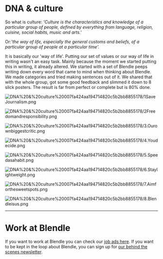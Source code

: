 # DNA & culture

So what is culture: *'Culture is the characteristics and knowledge of a particular group of people, defined by everything from language, religion, cuisine, social habits, music and arts.'*

Or:*'the way of life, especially the general customs and beliefs, of a particular group of people at a particular time'.*

It is basically our 'way of life'. Putting our set of values or our way of life in writing wasn't an easy task. Mainly because the moment we started putting this in writing, it already altered. We started with a set of Blendle peeps writing down every word that came to mind when thinking about Blendle. We made categories and tried making sentences out of it. We shared that with the whole group, got some good feedback and slimmed it down to 8 slick posters. The result is far from perfect or complete but is 80% done.

![DNA%20&%20culture%20007fa424aa194714820c5b2bb8855178/1SaveJournalism.png](DNA%20&%20culture%20007fa424aa194714820c5b2bb8855178/1SaveJournalism.png)

![DNA%20&%20culture%20007fa424aa194714820c5b2bb8855178/2Freedomandresponsibility.png](DNA%20&%20culture%20007fa424aa194714820c5b2bb8855178/2Freedomandresponsibility.png)

![DNA%20&%20culture%20007fa424aa194714820c5b2bb8855178/3.Ourownbiggestcritic.png](DNA%20&%20culture%20007fa424aa194714820c5b2bb8855178/3.Ourownbiggestcritic.png)

![DNA%20&%20culture%20007fa424aa194714820c5b2bb8855178/4.Youdecide.png](DNA%20&%20culture%20007fa424aa194714820c5b2bb8855178/4.Youdecide.png)

![DNA%20&%20culture%20007fa424aa194714820c5b2bb8855178/5.Speedasahabit.png](DNA%20&%20culture%20007fa424aa194714820c5b2bb8855178/5.Speedasahabit.png)

![DNA%20&%20culture%20007fa424aa194714820c5b2bb8855178/6.Staylightweight.png](DNA%20&%20culture%20007fa424aa194714820c5b2bb8855178/6.Staylightweight.png)

![DNA%20&%20culture%20007fa424aa194714820c5b2bb8855178/7.Aimforthesweetspots.png](DNA%20&%20culture%20007fa424aa194714820c5b2bb8855178/7.Aimforthesweetspots.png)

![DNA%20&%20culture%20007fa424aa194714820c5b2bb8855178/8.Blendleisus.png](DNA%20&%20culture%20007fa424aa194714820c5b2bb8855178/8.Blendleisus.png)

---

# Work at Blendle

If you want to work at Blendle you can check our [job ads here](https://blendle.homerun.co/). If you want to be kept in the loop about Blendle, you can sign up for [our behind the scenes newsletter](https://blendle.homerun.co/yes-keep-me-posted/tr/apply?token=8092d4128c306003d97dd3821bad06f2).